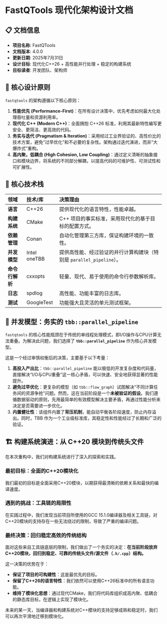 # FastQTools 现代化架构设计文档

## 📋 文档信息

- **项目名称**: FastQTools
- **文档版本**: 4.0.0
- **更新日期**: 2025年7月31日
- **设计目标**: 现代化C++26 + 高性能并行处理 + 稳定的构建系统
- **目标读者**: 开发团队、架构师

## 🎯 核心设计原则

`fastqtools` 的架构遵循以下核心原则：

1.  **性能优先 (Performance-First)**：在所有设计决策中，优先考虑如何最大化处理吞吐量和资源利用率。
2.  **现代化 C++ (Modern C++)**：全面拥抱 C++26 标准，利用其最新特性编写更安全、更简洁、更高效的代码。
3.  **务实与迭代 (Pragmatism & Iteration)**：采用经过工业界验证的、高性价比的技术方案，避免“过早优化”和不必要的复杂性。架构通过迭代演进，而非“大爆炸式”重构。
4.  **高内聚，低耦合 (High Cohesion, Low Coupling)**：通过定义清晰的抽象接口和模块边界，将系统的不同部分解耦，以提高代码的可维护性、可测试性和可扩展性。

## 🔧 核心技术栈

| 领域 | 技术/库 | 决策理由 |
| :--- | :--- | :--- |
| **语言** | C++26 | 提供现代化的语言特性，性能卓越。 |
| **构建系统** | CMake | C++ 项目的事实标准，采用现代化的基于目标的配置方式。 |
| **依赖管理** | Conan | 自动化管理第三方库，保证构建环境的一致性。 |
| **并发模型** | Intel oneTBB | 提供高性能、经过验证的并行计算构建块（特别是 `parallel_pipeline`）。 |
| **命令行解析** | cxxopts | 轻量、现代、易于使用的命令行参数解析库。 |
| **日志** | spdlog | 高性能、功能丰富的日志库。 |
| **测试** | GoogleTest | 功能强大且灵活的单元测试框架。 |

## 🚀 并发模型：务实的 `tbb::parallel_pipeline`

`fastqtools` 的核心性能瓶颈在于传统的单线程处理模式，即I/O操作与CPU计算无法重叠。为解决此问题，我们选择了 **`tbb::parallel_pipeline`** 作为核心并发模型。

这是一个经过审慎权衡后的决策，主要基于以下考量：

1.  **高投入产出比**：`tbb::parallel_pipeline` 能以极低的开发复杂度和代码量，直接解决“I/O与CPU重叠”这一核心矛盾，可以快速、安全地获得显著的性能提升。
2.  **避免过早优化**：更复杂的模型（如 `tbb::flow_graph`）试图解决“不同计算任务间的资源争抢”问题。然而，这在当前阶段是一个**未被验证的假设**。我们遵循数据驱动的原则，先用最简单的有效模型解决主要矛盾，再通过性能分析来决定是否需要进一步优化。
3.  **内置健壮性**：该组件内置了**背压机制**，能自动平衡各阶段速度，防止内存溢出。同时，TBB 作为一个工业级标准库，其稳定性和性能经过了长期和广泛的验证。

## 🏗️ 构建系统演进：从 C++20 模块到传统头文件

在本次重构中，我们对构建系统进行了深入的探索和实践。

### 最初目标：全面的C++20模块化

我们最初的目标是全面采用C++20模块，以期获得最清晰的依赖关系和最快的编译速度。

### 遇到的挑战：工具链的局限性

在实践过程中，我们发现当前项目所使用的GCC 15.1.0编译器及相关工具链，对C++20模块的支持存在一些无法绕过的限制，导致了严重的编译问题。

### 最终决策：回归稳定高效的传统结构

面对这些来自工具链底层的限制，我们做出了一个务实的决定：**在当前阶段放弃C++20模块，回归到稳定、可靠的传统头文件/源文件（`.h/.cpp`）结构。**

这一决策的优势在于：
-   **保证了项目的可构建性**：这是最优先的目标。
-   **保留了C++26的语言特性**：我们依然可以使用C++26标准中的所有语言功能。
-   **维持了模块化思想**：通过现代CMake，我们将代码库组织成高内聚、低耦合的静态库目标，在逻辑上实现了模块化。

未来的某一天，当编译器和构建系统对C++模块的支持足够成熟和稳定时，我们可以再次平滑地迁移到模块化。